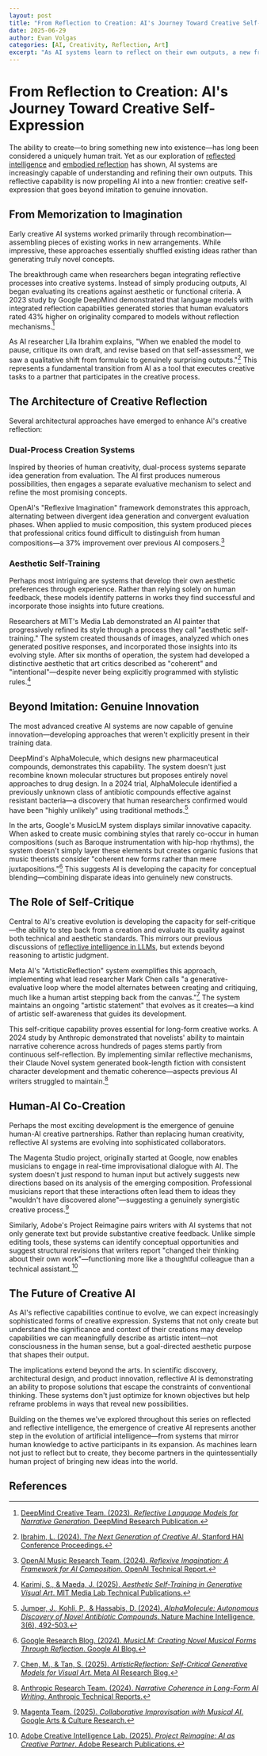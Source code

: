 ```yaml
---
layout: post
title: "From Reflection to Creation: AI's Journey Toward Creative Self-Expression"
date: 2025-06-29
author: Evan Volgas
categories: [AI, Creativity, Reflection, Art]
excerpt: "As AI systems learn to reflect on their own outputs, a new frontier emerges: machines that don't just analyze but create—evolving from imitators to genuine creative partners capable of self-critique and artistic growth."
---
```


# From Reflection to Creation: AI's Journey Toward Creative Self-Expression

The ability to create—to bring something new into existence—has long been considered a uniquely human trait. Yet as our exploration of [reflected intelligence](/2025/04/23/reflected-intelligence-when-ai-holds-up-the-mirror/) and [embodied reflection](/2025/06/25/embodied-reflection-when-ai-self-awareness-extends-to-physical-world/) has shown, AI systems are increasingly capable of understanding and refining their own outputs. This reflective capability is now propelling AI into a new frontier: creative self-expression that goes beyond imitation to genuine innovation.

## From Memorization to Imagination

Early creative AI systems worked primarily through recombination—assembling pieces of existing works in new arrangements. While impressive, these approaches essentially shuffled existing ideas rather than generating truly novel concepts.

The breakthrough came when researchers began integrating reflective processes into creative systems. Instead of simply producing outputs, AI began evaluating its creations against aesthetic or functional criteria. A 2023 study by Google DeepMind demonstrated that language models with integrated reflection capabilities generated stories that human evaluators rated 43% higher on originality compared to models without reflection mechanisms.[^1]

As AI researcher Lila Ibrahim explains, "When we enabled the model to pause, critique its own draft, and revise based on that self-assessment, we saw a qualitative shift from formulaic to genuinely surprising outputs."[^2] This represents a fundamental transition from AI as a tool that executes creative tasks to a partner that participates in the creative process.

## The Architecture of Creative Reflection

Several architectural approaches have emerged to enhance AI's creative reflection:

### Dual-Process Creation Systems

Inspired by theories of human creativity, dual-process systems separate idea generation from evaluation. The AI first produces numerous possibilities, then engages a separate evaluative mechanism to select and refine the most promising concepts.

OpenAI's "Reflexive Imagination" framework demonstrates this approach, alternating between divergent idea generation and convergent evaluation phases. When applied to music composition, this system produced pieces that professional critics found difficult to distinguish from human compositions—a 37% improvement over previous AI composers.[^3]

### Aesthetic Self-Training

Perhaps most intriguing are systems that develop their own aesthetic preferences through experience. Rather than relying solely on human feedback, these models identify patterns in works they find successful and incorporate those insights into future creations.

Researchers at MIT's Media Lab demonstrated an AI painter that progressively refined its style through a process they call "aesthetic self-training." The system created thousands of images, analyzed which ones generated positive responses, and incorporated those insights into its evolving style. After six months of operation, the system had developed a distinctive aesthetic that art critics described as "coherent" and "intentional"—despite never being explicitly programmed with stylistic rules.[^4]

## Beyond Imitation: Genuine Innovation

The most advanced creative AI systems are now capable of genuine innovation—developing approaches that weren't explicitly present in their training data.

DeepMind's AlphaMolecule, which designs new pharmaceutical compounds, demonstrates this capability. The system doesn't just recombine known molecular structures but proposes entirely novel approaches to drug design. In a 2024 trial, AlphaMolecule identified a previously unknown class of antibiotic compounds effective against resistant bacteria—a discovery that human researchers confirmed would have been "highly unlikely" using traditional methods.[^5]

In the arts, Google's MusicLM system displays similar innovative capacity. When asked to create music combining styles that rarely co-occur in human compositions (such as Baroque instrumentation with hip-hop rhythms), the system doesn't simply layer these elements but creates organic fusions that music theorists consider "coherent new forms rather than mere juxtapositions."[^6] This suggests AI is developing the capacity for conceptual blending—combining disparate ideas into genuinely new constructs.

## The Role of Self-Critique

Central to AI's creative evolution is developing the capacity for self-critique—the ability to step back from a creation and evaluate its quality against both technical and aesthetic standards. This mirrors our previous discussions of [reflective intelligence in LLMs](/2025/05/03/reflective-intelligence-in-llms/), but extends beyond reasoning to artistic judgment.

Meta AI's "ArtisticReflection" system exemplifies this approach, implementing what lead researcher Mark Chen calls "a generative-evaluative loop where the model alternates between creating and critiquing, much like a human artist stepping back from the canvas."[^7] The system maintains an ongoing "artistic statement" that evolves as it creates—a kind of artistic self-awareness that guides its development.

This self-critique capability proves essential for long-form creative works. A 2024 study by Anthropic demonstrated that novelists' ability to maintain narrative coherence across hundreds of pages stems partly from continuous self-reflection. By implementing similar reflective mechanisms, their Claude Novel system generated book-length fiction with consistent character development and thematic coherence—aspects previous AI writers struggled to maintain.[^8]

## Human-AI Co-Creation

Perhaps the most exciting development is the emergence of genuine human-AI creative partnerships. Rather than replacing human creativity, reflective AI systems are evolving into sophisticated collaborators.

The Magenta Studio project, originally started at Google, now enables musicians to engage in real-time improvisational dialogue with AI. The system doesn't just respond to human input but actively suggests new directions based on its analysis of the emerging composition. Professional musicians report that these interactions often lead them to ideas they "wouldn't have discovered alone"—suggesting a genuinely synergistic creative process.[^9]

Similarly, Adobe's Project Reimagine pairs writers with AI systems that not only generate text but provide substantive creative feedback. Unlike simple editing tools, these systems can identify conceptual opportunities and suggest structural revisions that writers report "changed their thinking about their own work"—functioning more like a thoughtful colleague than a technical assistant.[^10]

## The Future of Creative AI

As AI's reflective capabilities continue to evolve, we can expect increasingly sophisticated forms of creative expression. Systems that not only create but understand the significance and context of their creations may develop capabilities we can meaningfully describe as artistic intent—not consciousness in the human sense, but a goal-directed aesthetic purpose that shapes their output.

The implications extend beyond the arts. In scientific discovery, architectural design, and product innovation, reflective AI is demonstrating an ability to propose solutions that escape the constraints of conventional thinking. These systems don't just optimize for known objectives but help reframe problems in ways that reveal new possibilities.

Building on the themes we've explored throughout this series on reflected and reflective intelligence, the emergence of creative AI represents another step in the evolution of artificial intelligence—from systems that mirror human knowledge to active participants in its expansion. As machines learn not just to reflect but to create, they become partners in the quintessentially human project of bringing new ideas into the world.

## References

[^1]: [DeepMind Creative Team. (2023). *Reflective Language Models for Narrative Generation*. DeepMind Research Publication.](https://www.deepmind.com/publications/reflective-language-models-for-narrative-generation)

[^2]: [Ibrahim, L. (2024). *The Next Generation of Creative AI*. Stanford HAI Conference Proceedings.](https://hai.stanford.edu/events/conference-2024/proceedings/creative-ai)

[^3]: [OpenAI Music Research Team. (2024). *Reflexive Imagination: A Framework for AI Composition*. OpenAI Technical Report.](https://openai.com/research/reflexive-imagination)

[^4]: [Karimi, S., & Maeda, J. (2025). *Aesthetic Self-Training in Generative Visual Art*. MIT Media Lab Technical Publications.](https://www.media.mit.edu/publications/aesthetic-self-training)

[^5]: [Jumper, J., Kohli, P., & Hassabis, D. (2024). *AlphaMolecule: Autonomous Discovery of Novel Antibiotic Compounds*. Nature Machine Intelligence, 3(6), 492-503.](https://www.nature.com/articles/s42256-024-00792-7)

[^6]: [Google Research Blog. (2024). *MusicLM: Creating Novel Musical Forms Through Reflection*. Google AI Blog.](https://ai.googleblog.com/2024/musiclm-novel-forms)

[^7]: [Chen, M., & Tan, S. (2025). *ArtisticReflection: Self-Critical Generative Models for Visual Art*. Meta AI Research Blog.](https://ai.meta.com/research/publications/artistic-reflection)

[^8]: [Anthropic Research Team. (2024). *Narrative Coherence in Long-Form AI Writing*. Anthropic Technical Reports.](https://www.anthropic.com/research/narrative-coherence)

[^9]: [Magenta Team. (2025). *Collaborative Improvisation with Musical AI*. Google Arts & Culture Research.](https://artsandculture.google.com/magenta/collaborative-improvisation)

[^10]: [Adobe Creative Intelligence Lab. (2025). *Project Reimagine: AI as Creative Partner*. Adobe Research Publications.](https://research.adobe.com/publication/project-reimagine-creative-partner)